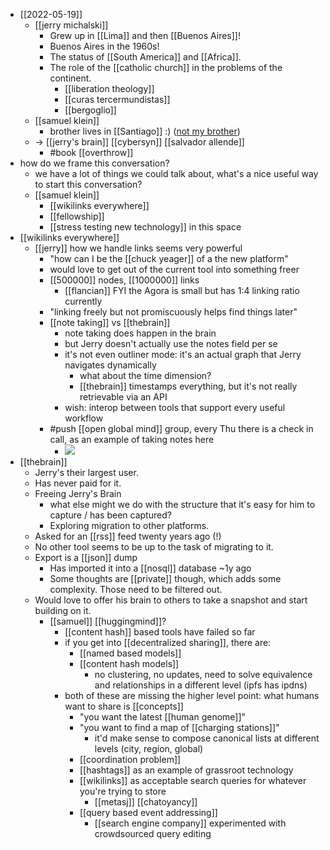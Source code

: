 - [[2022-05-19]]
    - [[jerry michalski]]
        - Grew up in [[Lima]] and then [[Buenos Aires]]!
        - Buenos Aires in the 1960s!
        - The status of [[South America]] and [[Africa]].
        - The role of the [[catholic church]] in the problems of the continent.
            - [[liberation theology]]
            - [[curas tercermundistas]]
            - [[bergoglio]]
    - [[samuel klein]]
        - brother lives in [[Santiago]] :)  ([not my brother](https://jhoansebastiangrey.com/))
    - -> [[jerry's brain]] [[cybersyn]] [[salvador allende]]
        - #book [[overthrow]]
- how do we frame this conversation?
    - we have a lot of things we could talk about, what's a nice useful way to start this conversation?
    - [[samuel klein]]
        - [[wikilinks everywhere]]
        - [[fellowship]]
        - [[stress testing new technology]] in this space
- [[wikilinks everywhere]]
    - [[jerry]] how we handle links seems very powerful
        - "how can I be the [[chuck yeager]] of a the new platform"
        - would love to get out of the current tool into something freer
        - [[500000]] nodes, [[1000000]] links
            - [[flancian]] FYI the Agora is small but has 1:4 linking ratio currently
        - "linking freely but not promiscuously helps find things later"
        - [[note taking]] vs [[thebrain]]
            - note taking does happen in the brain
            - but Jerry doesn't actually use the notes field per se
            - it's not even outliner mode: it's an actual graph that Jerry navigates dynamically
                - what about the time dimension?
                - [[thebrain]] timestamps everything, but it's not really retrievable via an API
            - wish: interop between tools that support every useful workflow
        - #push [[open global mind]] group, every Thu there is a check in call, as an example of taking notes here
            - ![](https://doc.anagora.org/uploads/upload_a6763abac582c19f6140b7f68bf880d0.png)
- [[thebrain]]
    - Jerry's their largest user.
    - Has never paid for it.
    - Freeing Jerry's Brain
        - what else might we do with the structure that it's easy for him to capture / has been captured?
        - Exploring migration to other platforms. 
    - Asked for an [[rss]] feed twenty years ago (!)
    - No other tool seems to be up to the task of migrating to it.
    - Export is a [[json]] dump
        - Has imported it into a [[nosql]] database ~1y ago
        - Some thoughts are [[private]] though, which adds some complexity. Those need to be filtered out.
    - Would love to offer his brain to others to take a snapshot and start building on it.
        - [[samuel]] [[huggingmind]]?
            - [[content hash]] based tools have failed so far
            - if you get into [[decentralized sharing]], there are:
                - [[named based models]]
                - [[content hash models]]
                    - no clustering, no updates, need to solve equivalence and relationships in a different level (ipfs has ipdns)
            - both of these are missing the higher level point: what humans want to share is [[concepts]]
                - "you want the latest [[human genome]]"
                - "you want to find a map of [[charging stations]]"
                    - it'd make sense to compose canonical lists at different levels (city, region, global)
                - [[coordination problem]]
                - [[hashtags]] as an example of grassroot technology
                - [[wikilinks]] as acceptable search queries for whatever you're trying to store
                    - [[metasj]] [[chatoyancy]]
                - [[query based event addressing]]
                    - [[search engine company]] experimented with crowdsourced query editing